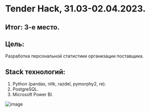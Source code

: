 # Tender Hack, 31.03-02.04.2023.

## Итог: 3-е место.

## Цель:
Разработка персональной статистики организации поставщика.

## Stack технологий:
1. Python (pandas, nltk, razdel, pymorphy2, re).
2. PostgreSQL.
3. Microsoft Power BI.

![image](https://user-images.githubusercontent.com/81105698/229508655-e4f849c3-786c-4bd1-b583-877e1b2274bb.png)
